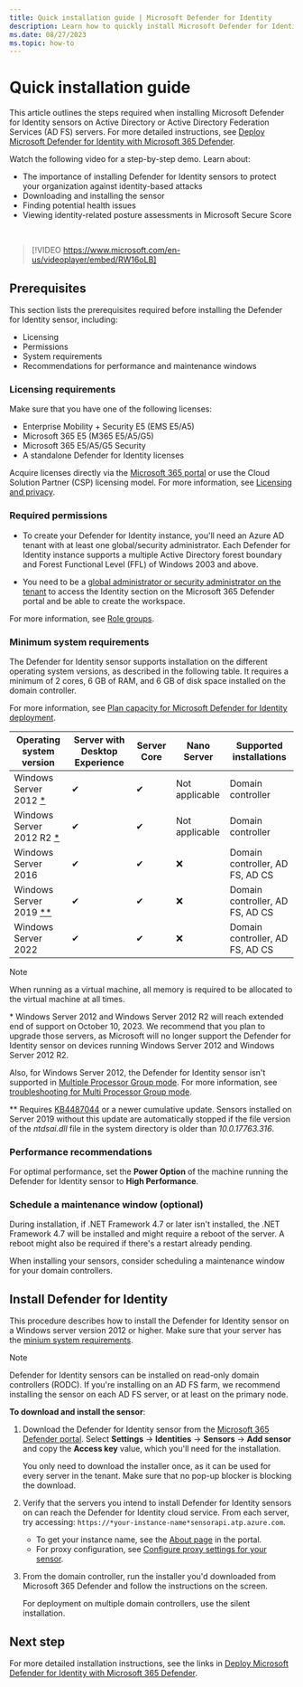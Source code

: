 ```yaml
---
title: Quick installation guide | Microsoft Defender for Identity
description: Learn how to quickly install Microsoft Defender for Identity on Active Directory or Active Directory Federation Services (AD FS) servers.
ms.date: 08/27/2023
ms.topic: how-to
---
```


# Quick installation guide

This article outlines the steps required when installing Microsoft Defender for Identity sensors on Active Directory or Active Directory Federation Services (AD FS) servers. For more detailed instructions, see [Deploy Microsoft Defender for Identity with Microsoft 365 Defender](deploy-defender-identity.md).

Watch the following video for a step-by-step demo. Learn about:

- The importance of installing Defender for Identity sensors to protect your organization against identity-based attacks
- Downloading and installing the sensor
- Finding potential health issues
- Viewing identity-related posture assessments in Microsoft Secure Score

<br>

> [!VIDEO https://www.microsoft.com/en-us/videoplayer/embed/RW16oLB]

## Prerequisites

This section lists the prerequisites required before installing the Defender for Identity sensor, including:

- Licensing
- Permissions
- System requirements
- Recommendations for performance and maintenance windows

### Licensing requirements

Make sure that you have one of the following licenses:

- Enterprise Mobility + Security E5 (EMS E5/A5)
- Microsoft 365 E5 (M365 E5/A5/G5)
- Microsoft 365 E5/A5/G5 Security
- A standalone Defender for Identity licenses

Acquire licenses directly via the [Microsoft 365 portal](https://www.microsoft.com/cloud-platform/enterprise-mobility-security-pricing) or use the Cloud Solution Partner (CSP) licensing model. For more information, see [Licensing and privacy](/defender-for-identity/technical-faq#licensing-and-privacy).

### Required permissions

- To create your Defender for Identity instance, you'll need an Azure AD tenant with at least one global/security administrator. Each Defender for Identity instance supports a multiple Active Directory forest boundary and Forest Functional Level (FFL) of Windows 2003 and above.

- You need to be a [global administrator or security administrator on the tenant](/azure/active-directory/users-groups-roles/directory-assign-admin-roles#available-roles) to access the Identity section on the Microsoft 365 Defender portal and be able to create the workspace.

For more information, see [Role groups](role-groups.md).

### Minimum system requirements

The Defender for Identity sensor supports installation on the different operating system versions, as described in the following table. It requires a minimum of 2 cores, 6 GB of RAM, and 6 GB of disk space installed on the domain controller.

For more information, see [Plan capacity for Microsoft Defender for Identity deployment](capacity-planning.md).

| **Operating system version** | **Server with Desktop**  **Experience** | **Server**  **Core** | **Nano**  **Server** | **Supported**  **installations** |
| ---------------------------- | --------------------------------------- | -------------------- | -------------------- | -------------------------------- |
| Windows Server  2012 [*](#win2012)        | ✔                                       | ✔                    | Not  applicable      | Domain  controller               |
| Windows Server  2012 R2 [*](#win2012)     | ✔                                       | ✔                    | Not  applicable      | Domain  controller               |
| Windows Server  2016         | ✔                                       | ✔                    | ❌                    | Domain controller,  AD FS, AD CS|
| Windows Server  2019 [**](#win2019)       | ✔                                       | ✔                    | ❌                    | Domain controller,  AD FS, AD CS|
| Windows Server  2022         | ✔                                       | ✔                    | ❌                    | Domain controller,  AD FS, AD CS|

> [!NOTE]
> When running as a virtual machine, all memory is required to be allocated to the virtual machine at all times.
>

<a name="win2012"></a>* Windows Server 2012 and Windows Server 2012 R2 will reach extended end of support on October 10, 2023. We recommend that you plan to upgrade those servers, as Microsoft will no longer support the Defender for Identity sensor on devices running Windows Server 2012 and Windows Server 2012 R2. 

Also, for Windows Server 2012, the Defender for Identity sensor isn't supported in [Multiple Processor Group mode](/windows/win32/procthread/processor-groups). For more information, see [troubleshooting for Multi Processor Group mode](../troubleshooting-known-issues.md#multi-processor-group-mode).

<a name="win2019"></a>** Requires [KB4487044](https://support.microsoft.com/topic/february-12-2019-kb4487044-os-build-17763-316-6502eb5d-dde8-6902-e149-27ef359ed616) or a newer cumulative update. Sensors installed on Server 2019 without this update are automatically stopped if the file version of the *ntdsai.dll* file in the system directory is older than *10.0.17763.316*.

### Performance recommendations

For optimal performance, set the **Power Option** of the machine running the Defender for Identity sensor to **High Performance**.

### Schedule a maintenance window (optional)

During installation, if .NET Framework 4.7 or later isn't installed, the .NET Framework 4.7 will be installed and might require a reboot of the server. A reboot might also be required if there's a restart already pending. 

When installing your sensors, consider scheduling a maintenance window for your domain controllers.

## Install Defender for Identity

This procedure describes how to install the Defender for Identity sensor on a Windows server version 2012 or higher. Make sure that your server has the [minium system requirements](#minimum-system-requirements).

> [!NOTE]
> Defender for Identity sensors can be installed on read-only domain controllers (RODC). If you're installing on an AD FS farm, we recommend installing the sensor on each AD FS server, or at least on the primary node.
>

**To download and install the sensor**:

1. Download the Defender for Identity sensor from the [Microsoft 365 Defender portal](https://security.microsoft.com). Select **Settings** -> **Identities** -> **Sensors** -> **Add sensor** and copy the **Access key** value, which you'll need for the installation.

    You only need to download the installer once, as it can be used for every server in the tenant. Make sure that no pop-up blocker is blocking the download.

1. Verify that the servers you intend to install Defender for Identity sensors on can reach the Defender for Identity cloud service. From each server, try accessing: `https://*your-instance-name*sensorapi.atp.azure.com`.

    - To get your instance name, see the [About page](https://security.microsoft.com/settings/identities) in the portal.
    - For proxy configuration, see [Configure proxy settings for your sensor](configure-proxy.md).

1. From the domain controller, run the installer you'd downloaded from Microsoft 365 Defender and follow the instructions on the screen.  

    For deployment on multiple domain controllers, use the silent installation.

## Next step

For more detailed installation instructions, see the links in [Deploy Microsoft Defender for Identity with Microsoft 365 Defender](deploy-defender-identity.md).
